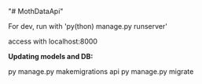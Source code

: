 "# MothDataApi" 

For dev, run with 'py(thon) manage.py runserver'

access with localhost:8000

__Updating models and DB:__

py manage.py makemigrations api
py manage.py migrate